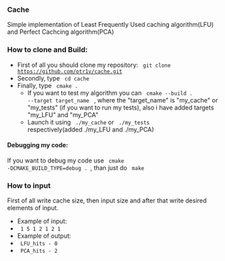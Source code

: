 ### Cache
Simple implementation of Least Frequently Used caching algorithm(LFU) and Perfect Cachcing algorithm(PCA)
### How to clone and Build:
 - First of all you should clone my repository: <code> git clone https://github.com/otr1v/cache.git </code>
 - Secondly, type <code> cd cache </code>
 - Finally, type <code> cmake . </code>
   - If you want to test my algorithm you can <code> cmake --build . --target target_name </code> , where the "target_name" is "my_cache" or "my_tests" (if you want to run my tests), also i have added targets "my_LFU" and "my_PCA"
   - Launch it using <code> ./my_cache</code> or <code> ./my_tests </code> respectively(added ./my_LFU and ./my_PCA)
#### Debugging my code:
If you want to debug my code use <code> cmake -DCMAKE_BUILD_TYPE=debug . </code>, than just do <code> make </code>
### How to input
First of all write cache size, then input size and after that write desired elements of input.
- Example of input:
- <code> 1 5 1 2 1 2 1 </code>
- Example of output:
- <code> LFU_hits - 0 </code>
- <code> PCA_hits - 2 </code>

